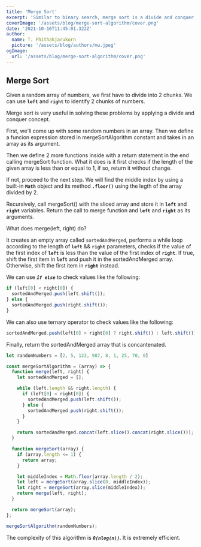 ```yaml
---
title: 'Merge Sort'
excerpt: 'Similar to binary search, merge sort is a divide and conquer algorithm. The goal is to break down a complicated problem into sub-problems and recursively continue to divide them until we have plenty of simple problems that we can easily solve.'
coverImage: '/assets/blog/merge-sort-algorithm/cover.png'
date: '2021-10-16T11:45:01.322Z'
author:
  name: T. Phithakjarukorn
  picture: '/assets/blog/authors/mu.jpeg'
ogImage:
  url: '/assets/blog/merge-sort-algorithm/cover.png'
---
```


## Merge Sort

Given a random array of numbers, we first have to divide into 2 chunks. We can use **`left`** and **`right`** to identify 2 chunks of numbers.

Merge sort is very useful in solving these problems by applying a divide and conquer concept.

First, we'll come up with some random numbers in an array. Then we define a funcion expression stored in mergeSortAlgorithm constant and takes in an array as its argument.

Then we define 2 more functions inside with a return statement in the end calling mergeSort function. What it does is it first checks if the length of the given array is less than or equal to 1, if so, return it without change.

If not, proceed to the next step. We will find the middle index by using a built-in **`Math`** object and its method **`.floor()`** using the legth of the array divided by 2.

Recursively, call mergeSort() with the sliced array and store it in **`left`** and **`right`** variables. Return the call to merge function and **`left`** and **`right`** as its arguments.

What does merge(left, right) do?

It creates an empty array called `sortedAndMerged`, performs a while loop according to the length of **`left`** && **`right`** parameters, checks if the value of the first index of **`left`** is less than the value of the first index of **`right`**. If true, shift the first item in **`left`** and push it in the sortedAndMerged array. Otherwise, shift the first item in **`right`** instead.

We can use ***`if else`*** to check values like the following:

```js
if (left[0] < right[0]) {
  sortedAndMerged.push(left.shift());
} else {
  sortedAndMerged.push(right.shift());
}
```

We can also use ternary operator to check values like the following:

```js
sortedAndMerged.push(left[0] > right[0] ? right.shift() : left.shift())
```

Finally, return the sortedAndMerged array that is concantenated.

```js
let randomNumbers = [2, 5, 123, 987, 8, 1, 25, 70, 0]

const mergeSortAlgorithm = (array) => {
  function merge(left, right) {
    let sortedAndMerged = [];

    while (left.length && right.length) {
      if (left[0] < right[0]) {
        sortedAndMerged.push(left.shift());
      } else {
        sortedAndMerged.push(right.shift());
      }
    }

    return sortedAndMerged.concat(left.slice().concat(right.slice()));
  }

  function mergeSort(array) {
    if (array.length <= 1) {
      return array;
    }

    let middleIndex = Math.floor(array.length / 2);
    let left = mergeSort(array.slice(0, middleIndex));
    let right = mergeSort(array.slice(middleIndex));
    return merge(left, right);
  }

  return mergeSort(array);
};

mergeSortAlgorithm(randomNumbers);

```

The complexity of this algorithm is ***`O(nlog(n))`***. It is extremely efficient.
